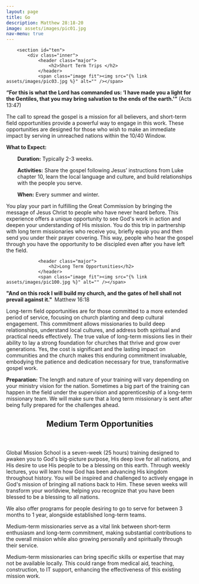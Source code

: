 ```yaml
---
layout: page
title: Go
description: Matthew 28:18-20
image: assets/images/pic01.jpg
nav-menu: true
---
```


<div id="main" class="alt">

        <section id="ten">
            <div class="inner">
                <header class="major">
                    <h2>Short Term Trips </h2>
                </header>
                <span class="image fit"><img src="{% link assets/images/pic03.jpg %}" alt="" /></span>
<p><strong>&ldquo;For this is what the Lord has commanded us: &lsquo;I have made you a light for the Gentiles, that you may bring salvation to the ends of the earth.'&rdquo;</strong> (Acts 13:47)</p>
<p>The call to spread the gospel is a mission for all believers, and short-term field opportunities provide a powerful way to engage in this work. These opportunities are designed for those who wish to make an immediate impact by serving in unreached nations within the 10/40 Window.</p>
<p><strong>What to Expect:</strong></p>
<p style="padding-left: 30px;"><strong>Duration:</strong> Typically 2-3 weeks.</p>
<p style="padding-left: 30px;"><strong>Activities:</strong> Share the gospel following Jesus&rsquo; instructions from Luke chapter 10, learn the local language and culture, and build relationships with the people you serve.</p>
<p style="padding-left: 30px;"><strong>When:</strong> Every summer and winter.</p>
<p>You play your part in fulfilling the Great Commission by bringing the message of Jesus Christ to people who have never heard before. This experience offers a unique opportunity to see God's work in action and deepen your understanding of His mission. You do this trip in partnership with long term missionaries who receive you, briefly equip you and then send you under their prayer covering. This way, people who hear the gospel through you have the opportunity to be discipled even after you have left the field.</p>
				<!-- 
                <ul class="actions">
                    <li><a href="/pages/gms.html" class="button next">Register</a></li>
                </ul>
				-->
				
				<header class="major">
                    <h2>Long Term Opportunities</h2>
                </header>
                <span class="image fit"><img src="{% link assets/images/pic100.jpg %}" alt="" /></span>
               
<p><strong>"And on this rock I will build my church, and the gates of hell shall not prevail against it."&nbsp; </strong>Matthew 16:18</p>
<p>Long-term field opportunities are for those committed to a more extended period of service, focusing on church planting and deep cultural engagement. This commitment allows missionaries to build deep relationships, understand local cultures, and address both spiritual and practical needs effectively. The true value of long-term missions lies in their ability to lay a strong foundation for churches that thrive and grow over generations. Yes, the cost is significant and the lasting impact on communities and the church makes this enduring commitment invaluable, embodying the patience and dedication necessary for true, transformative gospel work.</p>
<p><strong>Preparation:</strong> The length and nature of your training will vary depending on your ministry vision for the nation. Sometimes a big part of the training can happen in the field under the supervision and apprenticeship of a long-term missionary team. We will make sure that a long term missionary is sent after being fully prepared for the challenges ahead.</p>
				<!-- 
                <ul class="actions">
                    <li><a href="/pages/gms.html" class="button next">Register</a></li>
                </ul>
				-->
				<header class="major">
                    <h2>Medium Term Opportunities</h2>
                </header>
				<p><span class="image left"><img src="{% link assets/images/gms.jpg %}" alt="" /></span>Global Mission School is a seven-week (25 hours) training designed to awaken you to God's big-picture purpose, His deep love for all nations, and His desire to use His people to be a blessing on this earth. Through weekly lectures, you will learn how God has been advancing His kingdom throughout history. You will be inspired and challenged to actively engage in God's mission of bringing all nations back to Him. These seven weeks will transform your worldview, helping you recognize that you have been blessed to be a blessing to all nations.</p>
				<p>We also offer programs for people desiring to go to serve for between 3 months to 1 year, alongside established long-term teams.</p>
<p>Medium-term missionaries serve as a vital link between short-term enthusiasm and long-term commitment, making substantial contributions to the overall mission while also growing personally and spiritually through their service.</p>
<p>Medium-term missionaries can bring specific skills or expertise that may not be available locally. This could range from medical aid, teaching, construction, to IT support, enhancing the effectiveness of this existing mission work.</p>
            </div>
        </section>

</div>